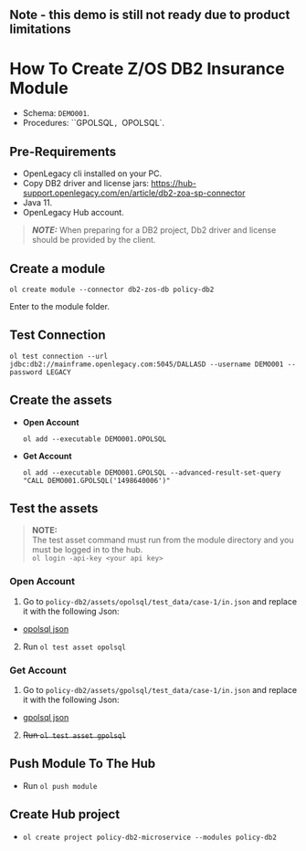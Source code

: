 ## Note - this demo is still not ready due to product limitations

# How To Create Z/OS DB2 Insurance Module

- Schema: `DEMO001`.
- Procedures: ``GPOLSQL`, `OPOLSQL`.

## Pre-Requirements

- OpenLegacy cli installed on your PC.
- Copy DB2 driver and license jars: https://hub-support.openlegacy.com/en/article/db2-zoa-sp-connector
- Java 11.
- OpenLegacy Hub account.

> **_NOTE:_**  When preparing for a DB2 project, Db2 driver and license should be provided by the client.

## Create a module

`ol create module --connector db2-zos-db policy-db2`

Enter to the module folder.

## Test Connection

```
ol test connection --url jdbc:db2://mainframe.openlegacy.com:5045/DALLASD --username DEMO001 --password LEGACY
```

## Create the assets

- **Open Account**
  
  `ol add --executable DEMO001.OPOLSQL`
 
- **Get Account**

  `ol add --executable DEMO001.GPOLSQL --advanced-result-set-query "CALL DEMO001.GPOLSQL('1498640006')"`
  
## Test the assets

> **NOTE:**  
> The test asset command must run from the module directory and you must be logged in to the hub.  
> `ol login -api-key <your api key>`

### Open Account

1.  Go to `policy-db2/assets/opolsql/test_data/case-1/in.json` and replace it with the following Json:

- [opolsql json](https://github.com/openlegacy/openlegacy-hub-demos/blob/master/mainframe-db2/insurance/resources/test-json/open-account.json)

2.  Run `ol test asset opolsql`

### Get Account

1.   Go to `policy-db2/assets/gpolsql/test_data/case-1/in.json` and replace it with the following Json: 

- [gpolsql json](https://github.com/openlegacy/openlegacy-hub-demos/blob/master/mainframe-db2/insurance/resources/test-json/get-account.json)

2.  <s>Run `ol test asset gpolsql`</s> 

## Push Module To The Hub

- Run `ol push module`

## Create Hub project

- `ol create project policy-db2-microservice --modules policy-db2`
